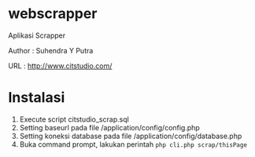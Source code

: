 # webscrapper
Aplikasi Scrapper

Author : Suhendra Y Putra

URL : http://www.citstudio.com/

# Instalasi
1. Execute script citstudio_scrap.sql
2. Setting baseurl pada file /application/config/config.php
3. Setting koneksi database pada file /application/config/database.php
4. Buka command prompt, lakukan perintah
`php cli.php scrap/thisPage`
